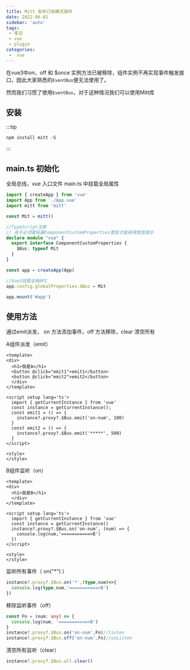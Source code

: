 ```yaml
---
title: Mitt 发布订阅模式插件
date: 2022-06-01
sidebar: 'auto'
tags:
 - 笔记
 - vue
 - plugin
categories:
 -  vue
---
```




在vue3中$on，$off 和 $once 实例方法已被移除，组件实例不再实现事件触发接口，因此大家熟悉的`EventBus`便无法使用了。

然而我们习惯了使用`EventBus`，对于这种情况我们可以使用Mitt库

## 安装

:::tip

`npm install mitt -S`

:::

## main.ts 初始化

全局总线，vue 入口文件 main.ts 中挂载全局属性

```typescript
import { createApp } from 'vue'
import App from './App.vue'
import mitt from 'mitt'

const Mit = mitt()

//TypeScript注册
// 由于必须要拓展ComponentCustomProperties类型才能获得类型提示
declare module "vue" {
  export interface ComponentCustomProperties {
    $Bus: typeof Mit
  }
}

const app = createApp(App)

//Vue3挂载全局API
app.config.globalProperties.$Bus = Mit

app.mount('#app')
```

## 使用方法

通过emit派发， on 方法添加事件，off 方法移除，clear 清空所有 

A组件派发（emit）

```vue
<template>
<div>
  <h1>我是A</h1>
  <button @click="emit1">emit1</button>
  <button @click="emit2">emit2</button>
  </div>
</template>

<script setup lang='ts'>
  import { getCurrentInstance } from 'vue'
  const instance = getCurrentInstance();
  const emit1 = () => {
    instance?.proxy?.$Bus.emit('on-num', 100)
  }
  const emit2 = () => {
    instance?.proxy?.$Bus.emit('*****', 500)
  }
</script>

<style>
</style>
```

B组件监听（on）

```vue
<template>
<div>
  <h1>我是B</h1>
  </div>
</template>

<script setup lang='ts'>
  import { getCurrentInstance } from 'vue'
  const instance = getCurrentInstance()
  instance?.proxy?.$Bus.on('on-num', (num) => {
    console.log(num,'===========>B')
  })
</script>

<style>
</style>
```

监听所有事件（ on("*") ）

```typescript
instance?.proxy?.$Bus.on('*',(type,num)=>{
  console.log(type,num,'===========>B')
})
```

移除监听事件（off）

```typescript
const Fn = (num: any) => {
  console.log(num, '===========>B')
}
instance?.proxy?.$Bus.on('on-num',Fn)//listen
instance?.proxy?.$Bus.off('on-num',Fn)//unListen
```

清空所有监听（clear）

```typescript
instance?.proxy?.$Bus.all.clear()
```

